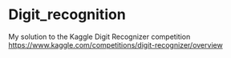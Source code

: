 # Digit_recognition
My solution to the Kaggle Digit Recognizer competition https://www.kaggle.com/competitions/digit-recognizer/overview
